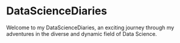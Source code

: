 # DataScienceDiaries
Welcome to my DataScienceDiaries, an exciting journey through my adventures in the diverse and dynamic field of Data Science.
